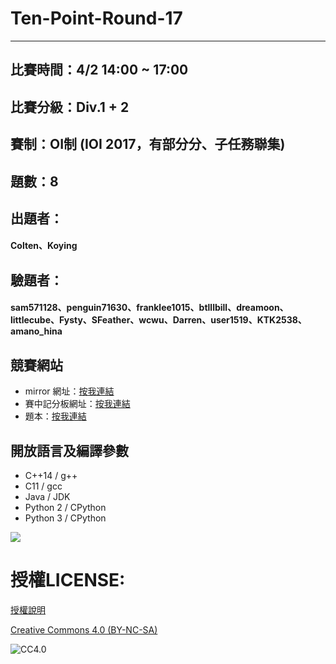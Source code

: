 # Ten-Point-Round-17
---

## 比賽時間：4/2 14:00 ~ 17:00

## 比賽分級：Div.1 + 2

## 賽制：OI制 (IOI 2017，有部分分、子任務聯集)

## 題數：8

## 出題者：
#### Colten、Koying

## 驗題者：
#### sam571128、penguin71630、franklee1015、btlllbill、dreamoon、littlecube、Fysty、SFeather、wcwu、Darren、user1519、KTK2538、amano_hina

## 競賽網站
-  mirror 網址：[按我連結](https://codeforces.com/gym/376232)
-  賽中記分板網址：[按我連結](https://nhdk-ten-point-round.github.io/Ranking/20220402_Ten_Point_Round_17/Ranking.html)
-  題本：[按我連結](./statement/index.md)
## 開放語言及編譯參數

- C++14 / g+\+
- C11 / gcc
- Java / JDK
- Python 2 / CPython
- Python 3 / CPython

![](https://i.imgur.com/wUTLk3r.png)


# 授權LICENSE:
[授權說明](./LICENSE)
  
[Creative Commons 4.0 (BY-NC-SA)](https://creativecommons.org/licenses/by-nc-sa/4.0/)
  
![CC4.0](https://i.creativecommons.org/l/by-nc-sa/4.0/88x31.png)
